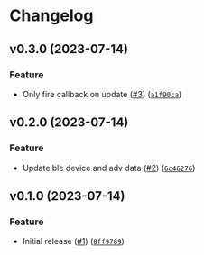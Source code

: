 # Changelog

<!--next-version-placeholder-->

## v0.3.0 (2023-07-14)

### Feature

* Only fire callback on update ([#3](https://github.com/hunterjm/ac-infinity-ble/issues/3)) ([`a1f90ca`](https://github.com/hunterjm/ac-infinity-ble/commit/a1f90ca290a5492db780fe79b28b6ff9783ac8fa))

## v0.2.0 (2023-07-14)

### Feature

* Update ble device and adv data ([#2](https://github.com/hunterjm/ac-infinity-ble/issues/2)) ([`6c46276`](https://github.com/hunterjm/ac-infinity-ble/commit/6c4627638194b5d5a593120864c7ea760df3c510))

## v0.1.0 (2023-07-14)

### Feature

* Initial release ([#1](https://github.com/hunterjm/ac-infinity-ble/issues/1)) ([`8ff9789`](https://github.com/hunterjm/ac-infinity-ble/commit/8ff978970911a96e1d139ff5dd45960d7201a203))
